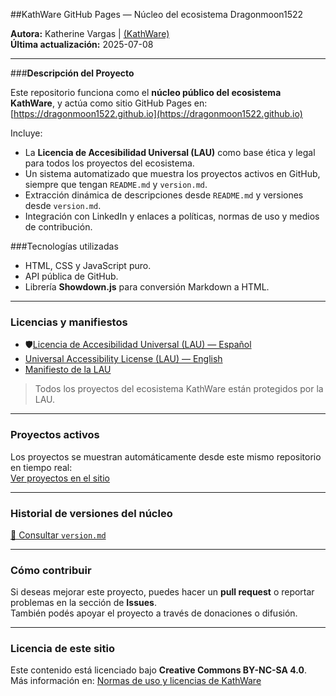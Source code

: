 ##KathWare GitHub Pages — Núcleo del ecosistema Dragonmoon1522

**Autora:** Katherine Vargas | [(KathWare)](https://kathware.com.ar)  
**Última actualización:** 2025-07-08  

---

###**Descripción del Proyecto**

Este repositorio funciona como el **núcleo público del ecosistema KathWare**, y actúa como sitio GitHub Pages en:  
[https://dragonmoon1522.github.io](https://dragonmoon1522.github.io)

Incluye:

- La **Licencia de Accesibilidad Universal (LAU)** como base ética y legal para todos los proyectos del ecosistema.
- Un sistema automatizado que muestra los proyectos activos en GitHub, siempre que tengan `README.md` y `version.md`.
- Extracción dinámica de descripciones desde `README.md` y versiones desde `version.md`.
- Integración con LinkedIn y enlaces a políticas, normas de uso y medios de contribución.

###Tecnologías utilizadas

- HTML, CSS y JavaScript puro.
- API pública de GitHub.
- Librería **Showdown.js** para conversión Markdown a HTML.

---

### **Licencias y manifiestos**

- 🛡[Licencia de Accesibilidad Universal (LAU) — Español](./licenses/lau/lau-v1.1-es.md)  
- [Universal Accessibility License (LAU) — English](./licenses/lau/lau-v1.1-en.md)  
- [Manifiesto de la LAU](./licenses/lau/manifesto.md)  

> Todos los proyectos del ecosistema KathWare están protegidos por la LAU.

---

### **Proyectos activos**

Los proyectos se muestran automáticamente desde este mismo repositorio en tiempo real:  
[Ver proyectos en el sitio](https://dragonmoon1522.github.io)

---

### **Historial de versiones del núcleo**

[📖 Consultar `version.md`](./version.md)

---

### Cómo contribuir

Si deseas mejorar este proyecto, puedes hacer un **pull request** o reportar problemas en la sección de **Issues**.  
También podés apoyar el proyecto a través de donaciones o difusión.

---

### Licencia de este sitio

Este contenido está licenciado bajo **Creative Commons BY-NC-SA 4.0**.  
Más información en: [Normas de uso y licencias de KathWare](https://kathware.com.ar/normas-de-uso-y-licencias-de-kathware/)
